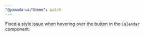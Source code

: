 ```yaml
---
"@yamada-ui/theme": patch
---
```


Fixed a style issue when hovering over the button in the `Calendar` component.
